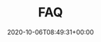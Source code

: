 ---
title: "FAQ"
description: "자주 올라오는 질문에 대한 답변을 정리합니다."
lead: "자주 올라오는 질문에 대한 답변을 정리합니다."
date: 2020-10-06T08:49:31+00:00
lastmod: 2020-10-06T08:49:31+00:00
draft: false
images: []
menu:
  docs:
    parent: "help"
weight: 40
toc: true
---